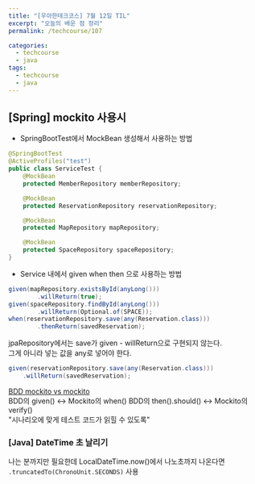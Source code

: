 ```yaml
---
title: "[우아한테크코스] 7월 12일 TIL"
excerpt: "오늘의 배운 점 정리"
permalink: /techcourse/107

categories:
  - techcourse
  - java
tags:
  - techcourse
  - java
---   
```


## [Spring] mockito 사용시  
- SpringBootTest에서 MockBean 생성해서 사용하는 방법  
```java
@SpringBootTest
@ActiveProfiles("test")
public class ServiceTest {
    @MockBean
    protected MemberRepository memberRepository;

    @MockBean
    protected ReservationRepository reservationRepository;

    @MockBean
    protected MapRepository mapRepository;

    @MockBean
    protected SpaceRepository spaceRepository;
}
```  

- Service 내에서 given when then 으로 사용하는 방법  
```java
given(mapRepository.existsById(anyLong()))
        .willReturn(true);
given(spaceRepository.findById(anyLong()))
        .willReturn(Optional.of(SPACE));
when(reservationRepository.save(any(Reservation.class)))
        .thenReturn(savedReservation);
```  
jpaRepository에서는 save가 given - willReturn으로 구현되지 않는다.  
그게 아니라 넣는 값을 any로 넣어야 한다.  
```java
given(reservationRepository.save(any(Reservation.class)))
    .willReturn(savedReservation);
```  

[BDD mockito vs mockito](https://velog.io/@lxxjn0/Mockito%EC%99%80-BDDMockito%EB%8A%94-%EB%AD%90%EA%B0%80-%EB%8B%A4%EB%A5%BC%EA%B9%8C)  
BDD의 given() <-> Mockito의 when() 
BDD의 then().should() <-> Mockito의 verify()  
"시나리오에 맞게 테스트 코드가 읽힐 수 있도록"  

### [Java] DateTime 초 날리기  
나는 분까지만 필요한데 LocalDateTime.now()에서 나노초까지 나온다면 `.truncatedTo(ChronoUnit.SECONDS)` 사용  

